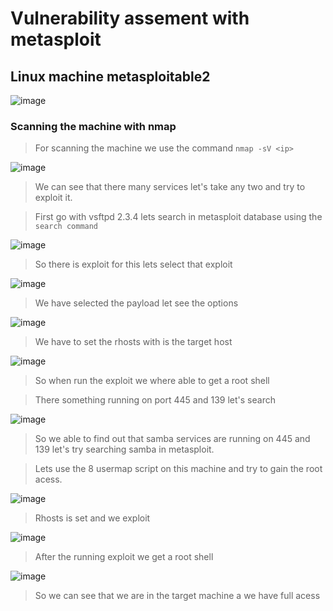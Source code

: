 # Vulnerability assement with metasploit #

## Linux machine metasploitable2 ##
![image](https://github.com/anandurdas11/Exploring_Cyber_security/assets/83402050/b909d5bc-7975-4766-a79e-6c36dc0b1692)

### Scanning the machine with nmap # 
> For scanning the machine we use the command `nmap -sV <ip> `

![image](https://github.com/anandurdas11/Exploring_Cyber_security/assets/83402050/f9dd00de-0fd0-4f7d-aabf-efe689189007)

> We can see that there many services let's take any two and  try to exploit it.

> First go with vsftpd 2.3.4 lets search in metasploit database using the `search command`

![image](https://github.com/anandurdas11/Exploring_Cyber_security/assets/83402050/2d9681d2-421d-44f9-80d3-349f8fad84e5)

> So there is exploit for this lets select that exploit


![image](https://github.com/anandurdas11/Exploring_Cyber_security/assets/83402050/21c0b68b-6587-4710-906d-c50c66efcf1f)

> We have selected the payload let see the options

![image](https://github.com/anandurdas11/Exploring_Cyber_security/assets/83402050/fb3d0ac9-c60f-4b81-a6dc-67115f561014)

> We have to set the rhosts with is the target host

![image](https://github.com/anandurdas11/Exploring_Cyber_security/assets/83402050/2c901b42-65a9-4254-b3f9-e942f8cf7aba)

> So when run the exploit we where able to get a root shell

> There something running on port 445 and 139 let's search

 ![image](https://github.com/anandurdas11/Exploring_Cyber_security/assets/83402050/8a94953a-ce42-49c8-8183-072c6a9bdd55)

> So we able to find out that samba  services are  running on 445 and  139 let's try searching samba in metasploit.

> Lets use the 8 usermap script on this machine and try to gain the root acess.

![image](https://github.com/anandurdas11/Exploring_Cyber_security/assets/83402050/5f0fa09d-e52c-4ba6-9987-dad4c212798b)

> Rhosts is set and we exploit

![image](https://github.com/anandurdas11/Exploring_Cyber_security/assets/83402050/940e287c-85ea-4be8-ac27-05535eebfbf7)

> After the running exploit we get a root shell

![image](https://github.com/anandurdas11/Exploring_Cyber_security/assets/83402050/2b897a6f-b729-49a9-ae2b-50d485bad815)

> So we can see that we are in the target machine a we have full acess


